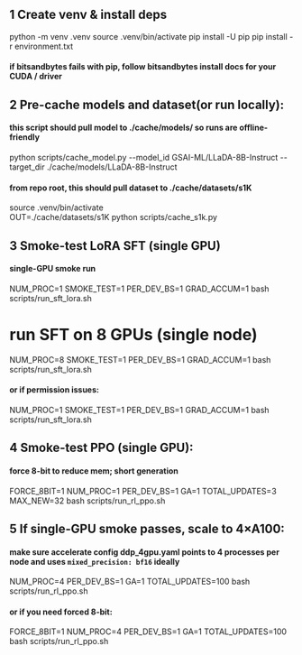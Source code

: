 ## 1 Create venv & install deps
python -m venv .venv
source .venv/bin/activate
pip install -U pip
pip install -r environment.txt
#### if bitsandbytes fails with pip, follow bitsandbytes install docs for your CUDA / driver

## 2 Pre-cache models and dataset(or run locally):
#### this script should pull model to ./cache/models/<model> so runs are offline-friendly
python scripts/cache_model.py --model_id GSAI-ML/LLaDA-8B-Instruct --target_dir ./cache/models/LLaDA-8B-Instruct

#### from repo root, this should pull dataset to ./cache/datasets/s1K
source .venv/bin/activate  
OUT=./cache/datasets/s1K python scripts/cache_s1k.py

## 3 Smoke-test LoRA SFT (single GPU)
#### single-GPU smoke run
NUM_PROC=1 SMOKE_TEST=1 PER_DEV_BS=1 GRAD_ACCUM=1 bash scripts/run_sft_lora.sh
# run SFT on 8 GPUs (single node)
NUM_PROC=8 SMOKE_TEST=1 PER_DEV_BS=1 GRAD_ACCUM=1 bash scripts/run_sft_lora.sh
#### or if permission issues:
NUM_PROC=1 SMOKE_TEST=1 PER_DEV_BS=1 GRAD_ACCUM=1 bash scripts/run_sft_lora.sh


## 4 Smoke-test PPO (single GPU):
#### force 8-bit to reduce mem; short generation
FORCE_8BIT=1 NUM_PROC=1 PER_DEV_BS=1 GA=1 TOTAL_UPDATES=3 MAX_NEW=32 bash scripts/run_rl_ppo.sh

## 5 If single-GPU smoke passes, scale to 4×A100:
#### make sure accelerate config ddp_4gpu.yaml points to 4 processes per node and uses `mixed_precision: bf16` ideally
NUM_PROC=4 PER_DEV_BS=1 GA=1 TOTAL_UPDATES=100 bash scripts/run_rl_ppo.sh
#### or if you need forced 8-bit:
FORCE_8BIT=1 NUM_PROC=4 PER_DEV_BS=1 GA=1 TOTAL_UPDATES=100 bash scripts/run_rl_ppo.sh
